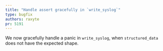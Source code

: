 ```yaml
---
title: "Handle assert gracefully in `write_syslog`"
type: bugfix
authors: raxyte
pr: 5191
---
```


We now gracefully handle a panic in `write_syslog`, when `structured_data` does
not have the expected shape.
